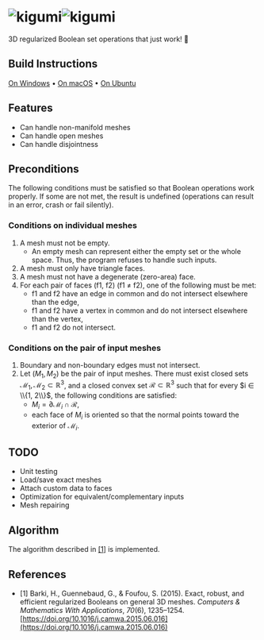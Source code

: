 # ![kigumi](docs/logo.svg#gh-light-mode-only)![kigumi](docs/logo_dark.svg#gh-dark-mode-only)

3D regularized Boolean set operations that just work! 🙌

## Build Instructions

[On Windows](docs/build-windows.md) • [On macOS](docs/build-macos.md) • [On Ubuntu](docs/build-ubuntu.md)

## Features

- Can handle non-manifold meshes
- Can handle open meshes
- Can handle disjointness

## Preconditions

The following conditions must be satisfied so that Boolean operations work properly. If some are not met, the result is undefined (operations can result in an error, crash or fail silently).

### Conditions on individual meshes

1. A mesh must not be empty.
   - An empty mesh can represent either the empty set or the whole space. Thus, the program refuses to handle such inputs.
1. A mesh must only have triangle faces.
1. A mesh must not have a degenerate (zero-area) face.
1. For each pair of faces (f1, f2) (f1 ≠ f2), one of the following must be met:
   - f1 and f2 have an edge in common and do not intersect elsewhere than the edge,
   - f1 and f2 have a vertex in common and do not intersect elsewhere than the vertex,
   - f1 and f2 do not intersect.

### Conditions on the pair of input meshes

1. Boundary and non-boundary edges must not intersect.
1. Let $(M_1, M_2)$ be the pair of input meshes. There must exist closed sets $\mathcal{M}_1, \mathcal{M}_2 ⊂ ℝ^3$, and a closed convex set $\mathcal{R} ⊂ ℝ^3$ such that for every $i ∈ \\{1, 2\\}$, the following conditions are satisfied:
   - $M_i = ∂\mathcal{M}_i ∩ \mathcal{R}$,
   - each face of $M_i$ is oriented so that the normal points toward the exterior of $\mathcal{M}_i$.

## TODO

- Unit testing
- Load/save exact meshes
- Attach custom data to faces
- Optimization for equivalent/complementary inputs
- Mesh repairing

## Algorithm

The algorithm described in [[1]](#1) is implemented.

## References

- <a id="1">[1]</a> Barki, H., Guennebaud, G., & Foufou, S. (2015). Exact, robust, and efficient regularized Booleans on general 3D meshes. _Computers & Mathematics With Applications_, _70_(6), 1235–1254. [https://doi.org/10.1016/j.camwa.2015.06.016](https://doi.org/10.1016/j.camwa.2015.06.016)
